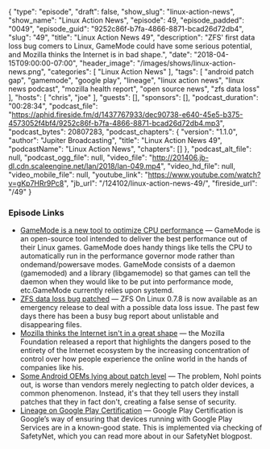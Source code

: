 {
  "type": "episode",
  "draft": false,
  "show_slug": "linux-action-news",
  "show_name": "Linux Action News",
  "episode": 49,
  "episode_padded": "0049",
  "episode_guid": "9252c86f-b7fa-4866-8871-bcad26d72db4",
  "slug": "49",
  "title": "Linux Action News 49",
  "description": "ZFS' first data loss bug comers to Linux, GameMode could have some serious potential, and Mozilla thinks the Internet is in bad shape.",
  "date": "2018-04-15T09:00:00-07:00",
  "header_image": "/images/shows/linux-action-news.png",
  "categories": [
    "Linux Action News"
  ],
  "tags": [
    "android patch gap",
    "gamemode",
    "google play",
    "lineage",
    "linux action news",
    "linux news podcast",
    "mozilla health report",
    "open source news",
    "zfs data loss"
  ],
  "hosts": [
    "chris",
    "joe"
  ],
  "guests": [],
  "sponsors": [],
  "podcast_duration": "00:28:34",
  "podcast_file": "https://aphid.fireside.fm/d/1437767933/dec90738-e640-45e5-b375-4573052f4bf4/9252c86f-b7fa-4866-8871-bcad26d72db4.mp3",
  "podcast_bytes": 20807283,
  "podcast_chapters": {
    "version": "1.1.0",
    "author": "Jupiter Broadcasting",
    "title": "Linux Action News 49",
    "podcastName": "Linux Action News",
    "chapters": []
  },
  "podcast_alt_file": null,
  "podcast_ogg_file": null,
  "video_file": "http://201406.jb-dl.cdn.scaleengine.net/lan/2018/lan-049.mp4",
  "video_hd_file": null,
  "video_mobile_file": null,
  "youtube_link": "https://www.youtube.com/watch?v=gKp7HRr9Pc8",
  "jb_url": "/124102/linux-action-news-49/",
  "fireside_url": "/49"
}


### Episode Links

  * [GameMode is a new tool to optimize CPU performance](https://www.phoronix.com/scan.php?page=news_item&px=Feral-GameMode-Linux "GameMode is a new tool to optimize CPU performance") — GameMode is an open-source tool intended to deliver the best performance out of their Linux games. GameMode does handy things like tells the CPU to automatically run in the performance governor mode rather than ondemand/powersave modes. GameMode consists of a daemon (gamemoded) and a library (libgamemode) so that games can tell the daemon when they would like to be put into performance mode, etc.GameMode currently relies upon systemd. 
  * [ZFS data loss bug patched](https://www.phoronix.com/scan.php?page=news_item&px=ZFS-On-Linux-0.7.8 "ZFS data loss bug patched") — ZFS On Linux 0.7.8 is now available as an emergency release to deal with a possible data loss issue. The past few days there has been a busy bug report about unlistable and disappearing files. 
  * [Mozilla thinks the Internet isn't in a great shape](https://arstechnica.com/information-technology/2018/04/mozilla-foundation-report-details-decline-in-health-of-internet/ "Mozilla thinks the Internet isn't in a great shape") — the Mozilla Foundation released a report that highlights the dangers posed to the entirety of the Internet ecosystem by the increasing concentration of control over how people experience the online world in the hands of companies like his.
  * [Some Android OEMs lying about patch level](https://www.wired.com/story/android-phones-hide-missed-security-updates-from-you/ "Some Android OEMs lying about patch level") — The problem, Nohl points out, is worse than vendors merely neglecting to patch older devices, a common phenomenon. Instead, it's that they tell users they install patches that they in fact don't, creating a false sense of security.
  * [Lineage on Google Play Certification](https://lineageos.org/Google-Play-Certification/ "Lineage on Google Play Certification") — Google Play Certification is Google’s way of ensuring that devices running with Google Play Services are in a known-good state. This is implemented via checking of SafetyNet, which you can read more about in our SafetyNet blogpost.


